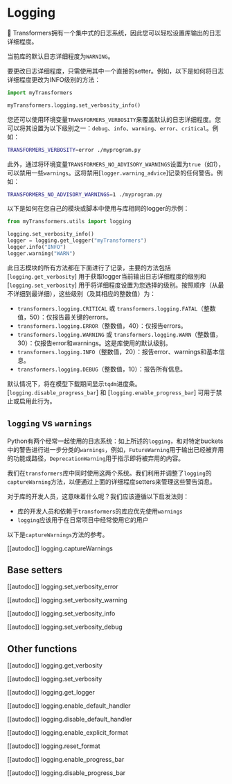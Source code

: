 <!--Copyright 2020 The HuggingFace Team. All rights reserved.

Licensed under the Apache License, Version 2.0 (the "License"); you may not use this file except in compliance with
the License. You may obtain a copy of the License at

http://www.apache.org/licenses/LICENSE-2.0

Unless required by applicable law or agreed to in writing, software distributed under the License is distributed on
an "AS IS" BASIS, WITHOUT WARRANTIES OR CONDITIONS OF ANY KIND, either express or implied. See the License for the
specific language governing permissions and limitations under the License.

⚠️ Note that this file is in Markdown but contain specific syntax for our doc-builder (similar to MDX) that may not be
rendered properly in your Markdown viewer.

-->

# Logging

🤗 Transformers拥有一个集中式的日志系统，因此您可以轻松设置库输出的日志详细程度。

当前库的默认日志详细程度为`WARNING`。

要更改日志详细程度，只需使用其中一个直接的setter。例如，以下是如何将日志详细程度更改为INFO级别的方法：

```python
import myTransformers

myTransformers.logging.set_verbosity_info()
```

您还可以使用环境变量`TRANSFORMERS_VERBOSITY`来覆盖默认的日志详细程度。您可以将其设置为以下级别之一：`debug`、`info`、`warning`、`error`、`critical`。例如：

```bash
TRANSFORMERS_VERBOSITY=error ./myprogram.py
```

此外，通过将环境变量`TRANSFORMERS_NO_ADVISORY_WARNINGS`设置为`true`（如*1*），可以禁用一些`warnings`。这将禁用[`logger.warning_advice`]记录的任何警告。例如：

```bash
TRANSFORMERS_NO_ADVISORY_WARNINGS=1 ./myprogram.py
```

以下是如何在您自己的模块或脚本中使用与库相同的logger的示例：

```python
from myTransformers.utils import logging

logging.set_verbosity_info()
logger = logging.get_logger("myTransformers")
logger.info("INFO")
logger.warning("WARN")
```


此日志模块的所有方法都在下面进行了记录，主要的方法包括 [`logging.get_verbosity`] 用于获取logger当前输出日志详细程度的级别和 [`logging.set_verbosity`] 用于将详细程度设置为您选择的级别。按照顺序（从最不详细到最详细），这些级别（及其相应的整数值）为：

- `transformers.logging.CRITICAL` 或 `transformers.logging.FATAL`（整数值，50）：仅报告最关键的errors。
- `transformers.logging.ERROR`（整数值，40）：仅报告errors。
- `transformers.logging.WARNING` 或 `transformers.logging.WARN`（整数值，30）：仅报告error和warnings。这是库使用的默认级别。
- `transformers.logging.INFO`（整数值，20）：报告error、warnings和基本信息。
- `transformers.logging.DEBUG`（整数值，10）：报告所有信息。

默认情况下，将在模型下载期间显示`tqdm`进度条。[`logging.disable_progress_bar`] 和 [`logging.enable_progress_bar`] 可用于禁止或启用此行为。

## `logging` vs `warnings`

Python有两个经常一起使用的日志系统：如上所述的`logging`，和对特定buckets中的警告进行进一步分类的`warnings`，例如，`FutureWarning`用于输出已经被弃用的功能或路径，`DeprecationWarning`用于指示即将被弃用的内容。

我们在`transformers`库中同时使用这两个系统。我们利用并调整了`logging`的`captureWarning`方法，以便通过上面的详细程度setters来管理这些警告消息。

对于库的开发人员，这意味着什么呢？我们应该遵循以下启发法则：
- 库的开发人员和依赖于`transformers`的库应优先使用`warnings`
- `logging`应该用于在日常项目中经常使用它的用户

以下是`captureWarnings`方法的参考。

[[autodoc]] logging.captureWarnings

## Base setters

[[autodoc]] logging.set_verbosity_error

[[autodoc]] logging.set_verbosity_warning

[[autodoc]] logging.set_verbosity_info

[[autodoc]] logging.set_verbosity_debug

## Other functions

[[autodoc]] logging.get_verbosity

[[autodoc]] logging.set_verbosity

[[autodoc]] logging.get_logger

[[autodoc]] logging.enable_default_handler

[[autodoc]] logging.disable_default_handler

[[autodoc]] logging.enable_explicit_format

[[autodoc]] logging.reset_format

[[autodoc]] logging.enable_progress_bar

[[autodoc]] logging.disable_progress_bar
